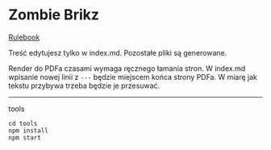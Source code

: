 # Zombie Brikz

[Rulebook](index.md)


Treść edytujesz tylko w index.md. Pozostałe pliki są generowane.

Render do PDFa czasami wymaga ręcznego łamania stron. W index.md wpisanie nowej linii z `---` będzie miejscem końca strony PDFa.
W miarę jak tekstu przybywa trzeba będzie je przesuwać.


----
tools

```
cd tools
npm install
npm start
```
